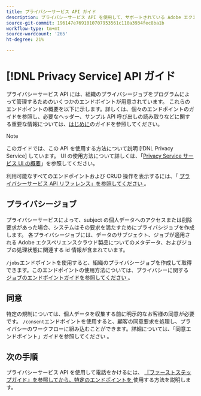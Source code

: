 ```yaml
---
title: プライバシーサービス API ガイド
description: プライバシーサービス API を使用して、サポートされている Adobe エクスペリエンスクラウドアプリケーションのプライバシージョブをプログラムによって管理する方法について説明します。
source-git-commit: 196147e7691010707953561c110a3934fec8ba1b
workflow-type: tm+mt
source-wordcount: '265'
ht-degree: 21%

---
```


# [!DNL Privacy Service] API ガイド

プライバシーサービス API には、組織のプライバシージョブをプログラムによって管理するためのいくつかのエンドポイントが用意されています。 これらのエンドポイントの概要を以下に示します。詳しくは、個々のエンドポイントのガイドを参照し、必要なヘッダー、サンプル API 呼び出しの読み取りなどに関する重要な情報については、[はじめに](./getting-started.md)のガイドを参照してください。

>[!NOTE]
>
>このガイドでは、この API を使用する方法について説明 [!DNL Privacy Service] しています。 UI の使用方法について詳しくは、「[Privacy Service サービス UI の概要](../ui/overview.md)」を参照してください。

利用可能なすべてのエンドポイントおよび CRUD 操作を表示するには、「 [ プライバシーサービス API リファレンス」を参照してください ](https://www.adobe.io/experience-platform-apis/references/privacy-service/) 。

## プライバシージョブ

プライバシーサービスによって、subject の個人データへのアクセスまたは削除要求があった場合、システムはその要求を満たすためにプライバシジョブを作成します。 各プライバシージョブには、データのサブジェクト、ジョブが適用される Adobe エクスペリエンスクラウド製品についてのメタデータ、およびジョブの処理状態に関連する id 情報が含まれています。

`/jobs`エンドポイントを使用すると、組織のプライバシージョブを作成して取得できます。このエンドポイントの使用方法については、プライバシーに関する [ ジョブのエンドポイントガイドを参照してください ](./privacy-jobs.md) 。

## 同意

特定の規制については、個人データを収集する前に明示的なお客様の同意が必要です。 `/consent`エンドポイントを使用すると、顧客の同意要求を処理し、プライバシーのワークフローに組み込むことができます。詳細については、「同意エンドポイント」ガイドを参照してください [ ](./consent.md) 。

## 次の手順

プライバシーサービス API を使用して電話をかけるには、 [ 『ファーストステップガイド』を参照してから、特定のエンドポイントを ](./getting-started.md) 使用する方法を説明します。
